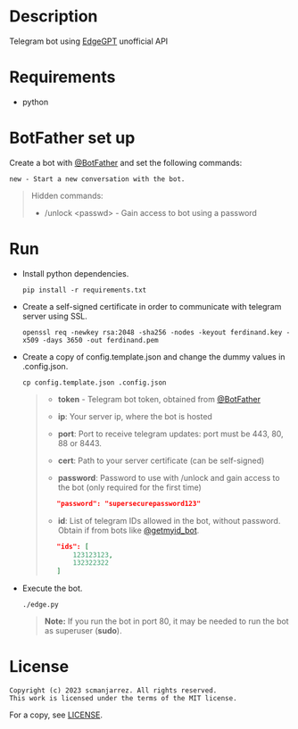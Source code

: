 # Description
Telegram bot using [EdgeGPT](https://github.com/acheong08/EdgeGPT)
unofficial API

# Requirements
- python

# BotFather set up
Create a bot with [@BotFather](https://t.me/BotFather) and set the following commands:
```
new - Start a new conversation with the bot.
```

> Hidden commands:
> - /unlock \<passwd\> - Gain access to bot using a password

# Run
- Install python dependencies.

    `pip install -r requirements.txt`

- Create a self-signed certificate in order to communicate with telegram server using SSL.

    `openssl req -newkey rsa:2048 -sha256 -nodes -keyout ferdinand.key
    -x509 -days 3650 -out ferdinand.pem`

- Create a copy of config.template.json and change the dummy values in .config.json.

    `cp config.template.json .config.json`

    > - **token** - Telegram bot token, obtained from
    > [@BotFather](https://t.me/BotFather)
    >
    > - **ip**: Your server ip, where the bot is hosted
    >
    > - **port**: Port to receive telegram updates: port must be 443, 80, 88 or 8443.
    >
    > - **cert**: Path to your server certificate (can be self-signed)
    >
    > - **password**: Password to use with /unlock and gain access to the
    > bot (only required for the first time)
    > ```json
    >    "password": "supersecurepassword123"
    > ```
    > - **id**: List of telegram IDs allowed in the bot, without password. Obtain
    > if from bots like [@getmyid\_bot](https://t.me/getmyid_bot).
    > ```json
    >    "ids": [
    >        123123123,
    >        132322322
    >    ]
    > ```

- Execute the bot.

    `./edge.py`

    > **Note:** If you run the bot in port 80, it may be needed to run the bot as
    > superuser (**sudo**).


# License
    Copyright (c) 2023 scmanjarrez. All rights reserved.
    This work is licensed under the terms of the MIT license.

For a copy, see
[LICENSE](LICENSE).

